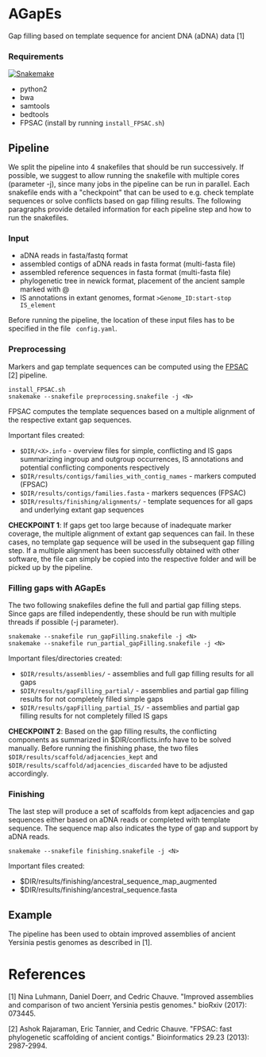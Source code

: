 # AGapEs
Gap filling based on template sequence for ancient DNA (aDNA) data [1]

### Requirements

[![Snakemake](https://img.shields.io/badge/snakemake-≥3.5.2-brightgreen.svg?style=flat-square)](http://snakemake.bitbucket.org)
* python2
* bwa
* samtools
* bedtools
* FPSAC (install by running ``` install_FPSAC.sh ```)

## Pipeline
We split the pipeline into 4 snakefiles that should be run successively. If possible, we suggest to allow running the snakefile with multiple cores (parameter -j), since many jobs in the pipeline can be run in parallel.
Each snakefile ends with a "checkpoint" that can be used to e.g. check template sequences or solve conflicts based on gap filling results. The following paragraphs provide detailed information for each pipeline step and how to run the snakefiles.

### Input
* aDNA reads in fasta/fastq format
* assembled contigs of aDNA reads in fasta format (multi-fasta file)
* assembled reference sequences in fasta format (multi-fasta file)
* phylogenetic tree in newick format, placement of the ancient sample marked with @
* IS annotations in extant genomes, format ``` >Genome_ID:start-stop IS_element ```

Before running the pipeline, the location of these input files has to be specified in the file ``` config.yaml```.

### Preprocessing

Markers and gap template sequences can be computed using the [FPSAC](https://github.com/cchauve/FPSAC) [2] pipeline. 

```
install_FPSAC.sh
snakemake --snakefile preprocessing.snakefile -j <N>
```

FPSAC computes the template sequences based on a multiple alignment of the respective extant gap sequences. 

Important files created:
* ``` $DIR/<X>.info ``` - overview files for simple, conflicting and IS gaps summarizing ingroup and outgroup occurrences, IS annotations and potential conflicting components respectively
* ``` $DIR/results/contigs/families_with_contig_names ``` - markers computed (FPSAC) 
* ``` $DIR/results/contigs/families.fasta ``` - markers sequences (FPSAC)
* ``` $DIR/results/finishing/alignments/ ``` - template sequences for all gaps and underlying extant gap sequences

**CHECKPOINT 1**:
If gaps get too large because of inadequate marker coverage, the multiple alignment of extant gap sequences can fail. In these cases, no template gap sequence will be used in the subsequent gap filling step. If a multiple alignment has been successfully obtained with other software, the file can simply be copied into the respective folder and will be picked up by the pipeline.



### Filling gaps with AGapEs

The two following snakefiles define the full and partial gap filling steps. Since gaps are filled independently, these should be run with multiple threads if possible (-j parameter).

```
snakemake --snakefile run_gapFilling.snakefile -j <N>
snakemake --snakefile run_partial_gapFilling.snakefile -j <N>
```

Important files/directories created:
* ``` $DIR/results/assemblies/ ``` - assemblies and full gap filling results for all gaps
* ``` $DIR/results/gapFilling_partial/ ``` - assemblies and partial gap filling results for not completely filled simple gaps
* ``` $DIR/results/gapFilling_partial_IS/ ``` - assemblies and partial gap filling results for not completely filled IS gaps

**CHECKPOINT 2**: 
Based on the gap filling results, the conflicting components as summarized in $DIR/conflicts.info have to be solved manually. Before running the finishing phase, the two files ``` $DIR/results/scaffold/adjacencies_kept ``` and ``` $DIR/results/scaffold/adjacencies_discarded ``` have to be adjusted accordingly.

### Finishing

The last step will produce a set of scaffolds from kept adjacencies and gap sequences either based on aDNA reads or completed with template sequence. The sequence map also indicates the type of gap and support by aDNA reads.

```
snakemake --snakefile finishing.snakefile -j <N>
```
Important files created:
* $DIR/results/finishing/ancestral_sequence_map_augmented
* $DIR/results/finishing/ancestral_sequence.fasta


## Example

The pipeline has been used to obtain improved assemblies of ancient Yersinia pestis genomes as described in [1]. 





# References
[1] Nina Luhmann, Daniel Doerr, and Cedric Chauve. "Improved assemblies and comparison of two ancient Yersinia pestis genomes." bioRxiv (2017): 073445.

[2] Ashok Rajaraman, Eric Tannier, and Cedric Chauve. "FPSAC: fast phylogenetic scaffolding of ancient contigs." Bioinformatics 29.23 (2013): 2987-2994.
